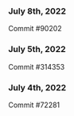 ### July 8th, 2022

Commit #90202

### July 5th, 2022

Commit #314353


### July 4th, 2022

Commit #72281
